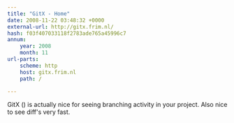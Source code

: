 ```yaml
---
title: "GitX - Home"
date: 2008-11-22 03:48:32 +0000
external-url: http://gitx.frim.nl/
hash: f03f407033118f2783ade765a45996c7
annum:
    year: 2008
    month: 11
url-parts:
    scheme: http
    host: gitx.frim.nl
    path: /

---
```


GitX () is actually nice for seeing branching activity in your project. Also nice to see diff's very fast.
